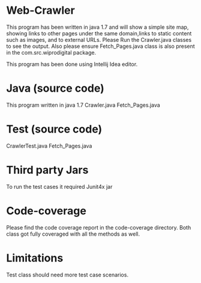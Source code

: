 # Web-Crawler
This program has been written in java 1.7 and will show a simple site map, showing links to other pages under the same 
domain,links to static content such as images, and to external URLs.
Please Run the Crawler.java classes to see the output.
Also please ensure Fetch_Pages.java class is also present in the com.src.wiprodigital package.

This program has been done using Intellij Idea editor.

Java (source code) 
=============
This program written in java 1.7
Crawler.java
Fetch_Pages.java

Test (source code)
===================
CrawlerTest.java
Fetch_Pages.java

Third party Jars 
=================
To run the test cases it required Junit4x jar

Code-coverage
==============

Please find the code coverage report in the code-coverage directory.
Both class got fully coveraged with all the methods as well.

Limitations
============
Test class should need more test case scenarios.
